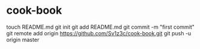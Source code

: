 cook-book
=========

touch README.md
git init
git add README.md
git commit -m "first commit"
git remote add origin https://github.com/Sv1z3c/cook-book.git
git push -u origin master
